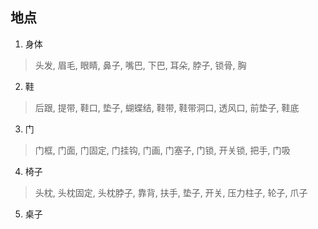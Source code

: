 ## 地点

1. 身体  
> 头发, 眉毛, 眼睛, 鼻子, 嘴巴, 下巴, 耳朵, 脖子, 锁骨, 胸

2. 鞋
> 后跟, 提带, 鞋口, 垫子,  蝴蝶结, 鞋带, 鞋带洞口, 透风口, 前垫子, 鞋底

3. 门
> 门框, 门面, 门固定, 门挂钩, 门画, 门塞子, 门锁, 开关锁, 把手, 门吸

4. 椅子
> 头枕, 头枕固定, 头枕脖子, 靠背, 扶手, 垫子, 开关, 压力柱子, 轮子, 爪子

5. 桌子
> 
